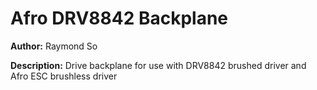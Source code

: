 # Afro DRV8842 Backplane

__Author:__ Raymond So

__Description:__ Drive backplane for use with DRV8842 brushed driver and Afro ESC brushless driver